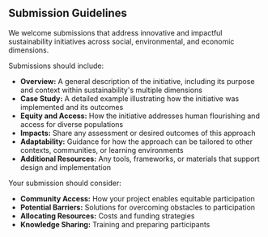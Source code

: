 <h2 id="submission-guidelines">Submission Guidelines</h2>

We welcome submissions that address innovative and impactful sustainability initiatives across social, environmental, and economic dimensions.

Submissions should include:

- **Overview:** A general description of the initiative, including its purpose and context within sustainability's multiple dimensions
- **Case Study:** A detailed example illustrating how the initiative was implemented and its outcomes
- **Equity and Access:** How the initiative addresses human flourishing and access for diverse populations
- **Impacts:** Share any assessment or desired outcomes of this approach
- **Adaptability:** Guidance for how the approach can be tailored to other contexts, communities, or learning environments
- **Additional Resources:** Any tools, frameworks, or materials that support design and implementation

Your submission should consider:

- **Community Access:** How your project enables equitable participation
- **Potential Barriers:** Solutions for overcoming obstacles to participation
- **Allocating Resources:** Costs and funding strategies
- **Knowledge Sharing:** Training and preparing participants
